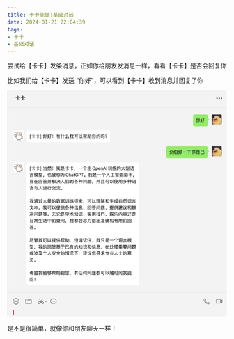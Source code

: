 ```yaml
---
title: 卡卡能做:基础对话
date: 2024-01-21 22:04:39
tags: 
- 卡卡
- 基础对话
---
```


尝试给【卡卡】发条消息，正如你给朋友发消息一样，看看【卡卡】是否会回复你

比如我们给【卡卡】发送 “你好”，可以看到【卡卡】收到消息并回复了你

![卡卡回复消息](img/1/1.jpg "卡卡")

是不是很简单，就像你和朋友聊天一样！